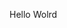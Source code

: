 Hello Wolrd











































































































































































































































































































































































































































































































































































































































































































































































































































































































































































































































































































































































































































































































































































































































































































































































































































































































































































